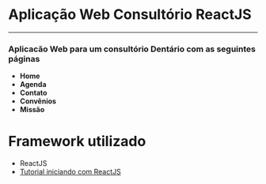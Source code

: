 #  **Aplicação Web Consultório ReactJS**
---
### Aplicacão Web para um consultório Dentário com as seguintes páginas  
* **Home** 
* **Agenda** 
* **Contato**
* **Convênios**
* **Missão**

# Framework utilizado
* ReactJS
* [Tutorial iniciando com ReactJS](https://www.visualdicas)
